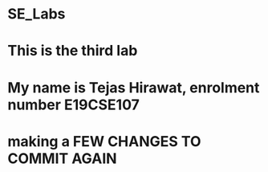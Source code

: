 # SE_Labs
# This is the third lab
# My name is Tejas Hirawat, enrolment number E19CSE107
# making a FEW CHANGES TO COMMIT AGAIN